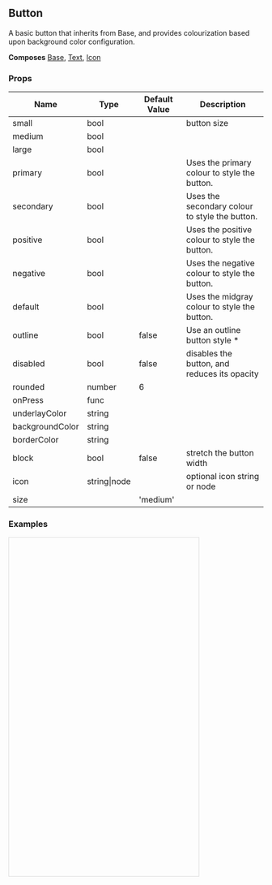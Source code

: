 ## Button 
 
A basic button that inherits from Base, and provides colourization
based upon background color configuration.
 
 __Composes__ [Base](Base.md), [Text](Text.md), [Icon](Icon.md) 


 ### Props
Name | Type | Default Value | Description
--- | --- | --- | --- 
small | bool  |   | button size
medium | bool  |   | 
large | bool  |   | 
primary | bool  |   | Uses the primary colour to style the button.
secondary | bool  |   | Uses the secondary colour to style the button.
positive | bool  |   | Uses the positive colour to style the button.
negative | bool  |   | Uses the negative colour to style the button.
default | bool  |   | Uses the midgray colour to style the button.
outline | bool  | false | Use an outline button style *
disabled | bool  | false | disables the button, and reduces its opacity
rounded | number  | 6 | 
onPress | func  |   | 
underlayColor | string  |   | 
backgroundColor | string  |   | 
borderColor | string  |   | 
block | bool  | false | stretch the button width
icon | string&#124;node |   | optional icon string or node
size |  | 'medium' | 
 

  ### Examples

  <script src="https://fb.me/react-15.2.1.js"></script>
  <script src="https://fb.me/react-dom-15.2.1.js"></script>
  <script src="https://rawgit.com/bmcmahen/panza/docs/docs/assets/ReactNative.js"></script>
  <script src="https://rawgit.com/bmcmahen/panza/docs/docs/assets/panza.web.js"></script>
  <link href='https://cdn.rawgit.com/driftyco/ionicons/3.0/dist/css/ionicons.css' rel='stylesheet'><link>
  <div style="position: relative; width: 375px; height: 667px; border: 1px solid #ddd;" id='react-root'></div>
  <script>
'use strict';

var _Panza = Panza;
var Button = _Panza.Button;
var Divider = _Panza.Divider;
var Base = _Panza.Base;
var Text = _Panza.Text;
var _ReactNative = ReactNative;
var ListView = _ReactNative.ListView;


function noop() {
  console.log('button pressed');
}

var ds = new ListView.DataSource({
  rowHasChanged: function rowHasChanged(r1, r2) {
    return r1 !== r2;
  }
});

var Module = function Module(_ref) {
  var examples = _ref.examples;


  var datas = ds.cloneWithRows(examples);

  return React.createElement(Base, {
    Component: ListView,
    dataSource: datas,
    renderRow: function renderRow(row) {
      return React.createElement(
        Base,
        { p: 2 },
        React.createElement(
          Text,
          { mb: 1, bold: true },
          row.title
        ),
        row.render(),
        React.createElement(
          Base,
          { mt: 1 },
          React.createElement(
            'code',
            null,
            React.createElement(
              'pre',
              null,
              row.code
            )
          )
        )
      );
    },
    renderSeparator: function renderSeparator(a, b) {
      return React.createElement(Divider, { key: a + b });
    }
  });
};

var Examples = function Examples() {
  var _Panza2 = Panza;
  var Button = _Panza2.Button;


  return [{
    title: 'Plain Button',
    description: 'A standard Button',
    render: function render() {
      return React.createElement(
        Button,
        { onPress: noop },
        'Bacon'
      );
    },
    code: '<Button onPress={noop}>Bacon</Button>'
  }, {
    title: 'Primary',
    description: 'A primary Button',
    render: function render() {
      return React.createElement(
        Button,
        { primary: true, onPress: noop },
        'Primary Button'
      );
    },
    code: '<Button primary onPress={noop}>\n        Primary Button\n      </Button>'
  }, {
    title: 'Secondary',
    description: 'A secondary Button',
    render: function render() {
      return React.createElement(
        Button,
        { secondary: true, onPress: noop },
        'Secondary Button'
      );
    },
    code: '<Button secondary onPress={noop}>Secondary Button</Button>'
  }, {
    title: 'Positive',
    description: 'A positive Button',
    render: function render() {
      return React.createElement(
        Button,
        { positive: true, onPress: noop },
        'Positive Button'
      );
    },
    code: '<Button positive onPress={noop}>Positive Button</Button>'
  }, {
    title: 'Negative',
    description: 'A negative Button',
    render: function render() {
      return React.createElement(
        Button,
        { negative: true, onPress: noop },
        'Negative Button'
      );
    },
    code: '<Button negative onPress={noop}>Negative Button</Button>'
  }, {
    title: 'Outline',
    description: 'An outline Button',
    render: function render() {
      return React.createElement(
        Button,
        { outline: true, onPress: noop },
        'Outline Button'
      );
    },
    code: '<Button outline onPress={noop}>Outline Button</Button>'
  }, {
    title: 'Primary Outline',
    description: 'A primary, outline Button',
    render: function render() {
      return React.createElement(
        Button,
        { primary: true, outline: true, onPress: noop },
        'Primary Outline Button'
      );
    },
    code: '<Button primary outline onPress={noop}>Primary Outline Button</Button>'
  }, {
    title: 'Block',
    description: 'A block button stretches it to the full width of the container element',
    render: function render() {
      return React.createElement(
        Button,
        { block: true, onPress: noop },
        'Block Button'
      );
    },
    code: '<Button block onPress={noop}>Block Button</Button>'
  }, {
    title: 'Icon',
    description: 'A primary outline button with an icon (ios-add)',
    render: function render() {
      return React.createElement(
        Button,
        { primary: true, outline: true, icon: 'ios-add', onPress: noop },
        'Icon Button'
      );
    },
    code: '<Button primary outline icon=\'ios-add\' onPress={noop}>Icon Button</Button>'
  }, {
    title: 'Rounded',
    description: 'A button with a custom rounded value',
    render: function render() {
      return React.createElement(
        Button,
        { onPress: noop, primary: true, rounded: 25 },
        'Rounded'
      );
    },
    code: '<Button onPress={noop} primary rounded={25}>Rounded</Button>'
  }, {
    title: 'Small',
    description: 'A small button',
    render: function render() {
      return React.createElement(
        Button,
        { onPress: noop, small: true },
        'Small'
      );
    },
    code: '<Button onPress={noop} small>Small</Button>'
  }, {
    title: 'Large',
    description: 'A large button',
    render: function render() {
      return React.createElement(
        Button,
        { onPress: noop, large: true },
        'Large'
      );
    },
    code: '<Button onPress={noop} large>Large</Button>'
  }];
};

var App = function App() {
  return React.createElement(Module, { examples: Examples() });
};

ReactNative.AppRegistry.registerComponent('MyApp', function () {
  return App;
});
ReactNative.AppRegistry.runApplication('MyApp', {
  rootTag: document.getElementById('react-root')
});
  </script>
